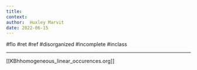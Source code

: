 ```yaml
---
title:   
context: 
author:  Huxley Marvit
date: 2022-06-15
---
```


#flo #ret #ref
#disorganized #incomplete
#inclass 

***
[[KBhhomogeneous_linear_occurences.org]]